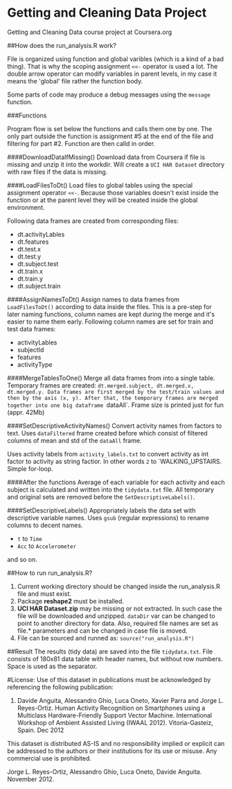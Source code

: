 # Getting and Cleaning Data Project
Getting and Cleaning Data course project at Coursera.org

##How does the run_analysis.R work?

File is organized using function and global varibles (which is a kind of a bad thing). That is why the scoping assignment `<<-` operator is used a lot. The double arrow operator can modify variables in parent levels, in my case it means the 'global' file rather the function body.

Some parts of code may produce a debug messages using the `message` function.

###Functions

Program flow is set below the functions and calls them one by one. The only part outside the function is assignment #5 at the end of the file and filtering for part #2. Function are then calld in order. 

####DownloadDataIfMissing()
Download data from Coursera if file is missing and unzip it into the workdir. Will create a `UCI HAR Dataset` directory with raw files if the data is missing.

####LoadFilesToDt()
Load files to global tables using the special assignment operator `<<-`. Because those variables doesn't exist inside the function or at the parent level they will be created inside the global environment.

Following data frames are created from corresponding files: 

- dt.activityLables
- dt.features
- dt.test.x
- dt.test.y
- dt.subject.test
- dt.train.x
- dt.train.y
- dt.subject.train

####AssignNamesToDt()
Assign names to data frames from `LoadFilesToDt()` according to data inside the files. This is a pre-step for later naming functions, column names are kept during the merge and it's easier to name them early. Following column names are set for train and test data frames:

- activityLables
- subjectId
- features
- activityType

####MergeTablesToOne()
Merge all data frames from into a single table. Temporary frames are created:
`dt.merged.subject, dt.merged.x, dt.merged.y.
Data frames are first merged by the test/train values and then by the axis (x, y).
After that, the temporary frames are merged together into one big dataframe `dataAll`. Frame size is printed just for fun (appr. 42Mb)

####SetDescriptiveActivityNames()
Convert activity names from factors to text. Uses `dataFiltered` frame created before which consist of filtered columns of mean and std of the `dataAll` frame. 

Uses activity labels from `activity_labels.txt` to convert activity as int factor to activity as string factior. In other words `2` to `WALKING_UPSTAIRS. Simple for-loop.

####After the functions
Average of each variable for each activity and each subject is calculated and written into the `tidydata.txt` file.
All temporary and original sets are removed before the `SetDescriptiveLabels()`.

####SetDescriptiveLabels()
Appropriately labels the data set with descriptive variable names.
Uses `gsub` (regular expressions) to rename columns to decent names.

- `t` to `Time`
- `Acc` to `Accelerometer`

and so on.

##How to run run_analysis.R?

1. Current working directory should be changed inside the run_analysis.R file and must exist.
2. Package **reshape2** must be installed.
3. **UCI HAR Dataset.zip** may be missing or not extracted. In such case the file will be downloaded and unzipped. `dataDir` var can be changed to point to another directory for data. Also, required file names are set as file.* parameters and can be changed in case file is moved.
4. File can be sourced and runned as:
    `source("run_analysis.R")`

##Result
The results (tidy data) are saved into the file `tidydata.txt`.
File consists of 180x81 data table with header names, but without row numbers. Space is used as the separator.

#License:
Use of this dataset in publications must be acknowledged by referencing the following publication: 


1. Davide Anguita, Alessandro Ghio, Luca Oneto, Xavier Parra and Jorge L. Reyes-Ortiz. Human Activity Recognition on Smartphones using a Multiclass Hardware-Friendly Support Vector Machine. International Workshop of Ambient Assisted Living (IWAAL 2012). Vitoria-Gasteiz, Spain. Dec 2012

This dataset is distributed AS-IS and no responsibility implied or explicit can be addressed to the authors or their institutions for its use or misuse. Any commercial use is prohibited.

Jorge L. Reyes-Ortiz, Alessandro Ghio, Luca Oneto, Davide Anguita. November 2012.